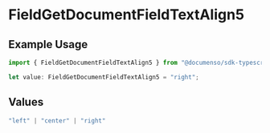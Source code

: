 # FieldGetDocumentFieldTextAlign5

## Example Usage

```typescript
import { FieldGetDocumentFieldTextAlign5 } from "@documenso/sdk-typescript/models/operations";

let value: FieldGetDocumentFieldTextAlign5 = "right";
```

## Values

```typescript
"left" | "center" | "right"
```